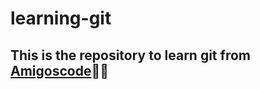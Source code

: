 # learning-git

## This is the repository to learn git from [Amigoscode](amigoscode.com/courses/git-github)👨‍💻
